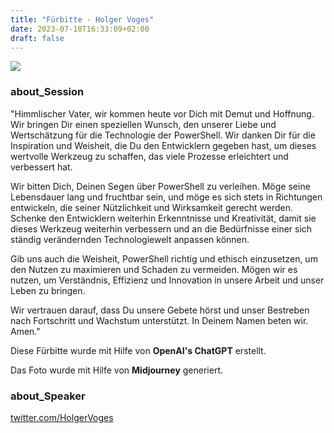 ```yaml
---
title: "Fürbitte - Holger Voges"
date: 2023-07-10T16:33:09+02:00
draft: false
---
```


![](/images/400x400holgervogespabst.png)

### about_Session

"Himmlischer Vater, wir kommen heute vor Dich mit Demut und Hoffnung. Wir bringen Dir einen speziellen Wunsch, den unserer Liebe und Wertschätzung für die Technologie der PowerShell. Wir danken Dir für die Inspiration und Weisheit, die Du den Entwicklern gegeben hast, um dieses wertvolle Werkzeug zu schaffen, das viele Prozesse erleichtert und verbessert hat.

Wir bitten Dich, Deinen Segen über PowerShell zu verleihen. Möge seine Lebensdauer lang und fruchtbar sein, und möge es sich stets in Richtungen entwickeln, die seiner Nützlichkeit und Wirksamkeit gerecht werden. Schenke den Entwicklern weiterhin Erkenntnisse und Kreativität, damit sie dieses Werkzeug weiterhin verbessern und an die Bedürfnisse einer sich ständig verändernden Technologiewelt anpassen können.

Gib uns auch die Weisheit, PowerShell richtig und ethisch einzusetzen, um den Nutzen zu maximieren und Schaden zu vermeiden. Mögen wir es nutzen, um Verständnis, Effizienz und Innovation in unsere Arbeit und unser Leben zu bringen.

Wir vertrauen darauf, dass Du unsere Gebete hörst und unser Bestreben nach Fortschritt und Wachstum unterstützt. In Deinem Namen beten wir. Amen."

Diese Fürbitte wurde mit Hilfe von **OpenAI's ChatGPT** erstellt. 

Das Foto wurde mit Hilfe von **Midjourney** generiert.

### about_Speaker

[twitter.com/HolgerVoges](https://twitter.com/HolgerVoges)

